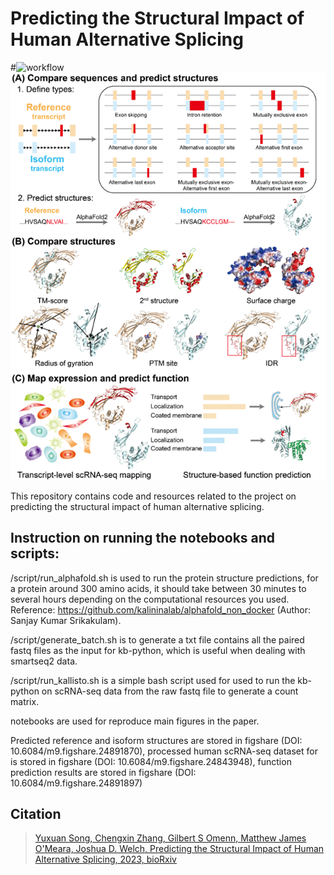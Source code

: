 # Predicting the Structural Impact of Human Alternative Splicing

#![workflow](https://github.com/welch-lab/AF2_scRNA/assets/57822091/554bd255-a370-4653-830d-e999e8541c91)
![workflow](docs/img/workflow.png)

This repository contains code and resources related to the project on predicting the structural impact of human alternative splicing.

## Instruction on running the notebooks and scripts:

/script/run_alphafold.sh is used to run the protein structure predictions, for a protein around 300 amino acids, it should take between 30 minutes to several hours depending on the computational resources you used. Reference: https://github.com/kalininalab/alphafold_non_docker (Author: Sanjay Kumar Srikakulam).

/script/generate_batch.sh is to generate a txt file contains all the paired fastq files as the input for kb-python, which is useful when dealing with smartseq2 data.

/script/run_kallisto.sh is a simple bash script used for used to run the kb-python on scRNA-seq data from the raw fastq file to generate a count matrix. 

notebooks are used for reproduce main figures in the paper.

Predicted reference and isoform structures are stored in figshare (DOI: 10.6084/m9.figshare.24891870), processed human scRNA-seq dataset for is stored in figshare (DOI: 10.6084/m9.figshare.24843948), function prediction results are stored in figshare (DOI: 10.6084/m9.figshare.24891897)

## Citation

>[Yuxuan Song, Chengxin Zhang, Gilbert S Omenn, Matthew James O'Meara, Joshua D. Welch, Predicting the Structural Impact of Human Alternative Splicing, 2023, bioRxiv](https://doi.org/10.1101/2023.12.21.572928)
